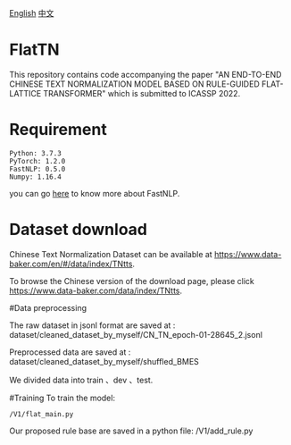 [English](#Requirement)
[中文](#运行环境)

# FlatTN
This repository contains code accompanying the paper "AN END-TO-END CHINESE TEXT NORMALIZATION MODEL BASED ON RULE-GUIDED FLAT-LATTICE TRANSFORMER" which is submitted to ICASSP 2022.
# Requirement

```
Python: 3.7.3
PyTorch: 1.2.0
FastNLP: 0.5.0
Numpy: 1.16.4
```
you can go [here](https://fastnlp.readthedocs.io/zh/latest/) to know more about FastNLP.

# Dataset download
Chinese Text Normalization Dataset can be available at https://www.data-baker.com/en/#/data/index/TNtts.

To browse the Chinese version of the download page, please click https://www.data-baker.com/data/index/TNtts.

#Data preprocessing

The raw dataset in jsonl format are saved at : dataset/cleaned_dataset_by_myself/CN_TN_epoch-01-28645_2.jsonl

Preprocessed data are saved at : dataset/cleaned_dataset_by_myself/shuffled_BMES

We divided data into train 、dev 、test.

#Training
To train the model:
```
/V1/flat_main.py
```
Our proposed rule base are saved in a python file: /V1/add_rule.py









